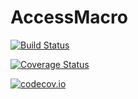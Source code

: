 # AccessMacro

[![Build Status](https://travis-ci.org/dharasim/AccessMacro.jl.svg?branch=master)](https://travis-ci.org/dharasim/AccessMacro.jl)

[![Coverage Status](https://coveralls.io/repos/dharasim/AccessMacro.jl/badge.svg?branch=master&service=github)](https://coveralls.io/github/dharasim/AccessMacro.jl?branch=master)

[![codecov.io](http://codecov.io/github/dharasim/AccessMacro.jl/coverage.svg?branch=master)](http://codecov.io/github/dharasim/AccessMacro.jl?branch=master)
